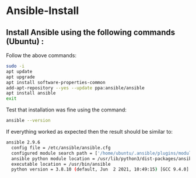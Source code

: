 # Ansible-Install

## Install Ansible using the following commands (Ubuntu) :

Follow the above commands:

```bash
sudo -i
apt update
apt upgrade
apt install software-properties-common
add-apt-repository --yes --update ppa:ansible/ansible
apt install ansible
exit
```

Test that installation was fine using the command:

```bash
ansible --version
```

If everything worked as expected then the result should be similar to:

```bash
ansible 2.9.6
  config file = /etc/ansible/ansible.cfg
  configured module search path = ['/home/ubuntu/.ansible/plugins/modules', '/usr/share/ansible/plugins/modules']
  ansible python module location = /usr/lib/python3/dist-packages/ansible
  executable location = /usr/bin/ansible
  python version = 3.8.10 (default, Jun  2 2021, 10:49:15) [GCC 9.4.0]
```
